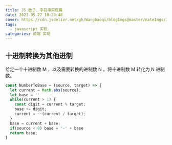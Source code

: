 ```yaml
---
title: JS 数子、字符串实现篇
date: 2021-05-27 10:28:48
cover: https://cdn.jsdelivr.net/gh/Wangbaoqi/blogImgs@master/nateImgs/JavaScript/bg-api/string-number.png
tags: 
  - javascript 实现
categories: 前端 实现
---
```


## 十进制转换为其他进制

给定一个十进制数 M ，以及需要转换的进制数 N 。将十进制数 M 转化为 N 进制数。

```javascript
const NumberToBase = (source, target) => {
  let current = Math.abs(source);
  let base = ''
  while(current > 1) {
    const digit = current % target;
    base += digit;
    current = ~~(current / target);
  }
  base = current + base;
  if(source < 0) base = '-' + base
  return base;
}
```



